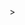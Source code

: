 <!DOCTYPE html>
<html>
	<head>
		<meta charset="UTF-8">
		<title></title>
	</head>
	<body onload="draw('canvas');">
		<canvas id="canvas" width="400" height="300"></canvas>>
		<script>
			function draw(id){
				var canvas=document.getElementById(id);
				if(canvas==null)
					return false;
					var context=canvas.getContext("2d");
					context.fillStyle="#00f";
					context.font="italic 30px sans-serif";
					context.textBaseline="top";
					context.fillText("你好世界",0,0);
					context.font="bold 30px sans-serif";
					context.strokeText("你好世界",0,50);
					var txt="表示宽度";
					var t1=context.measureText("txt");
					
			}
		</script>
	
	</body>
</html>

